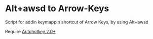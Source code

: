 # Alt+awsd to Arrow-Keys

Script for addin keymappin shortcut of Arrow Keys, by using Alt+awsd

Require [Autohotkey 2.0+](https://www.autohotkey.com/download/)
